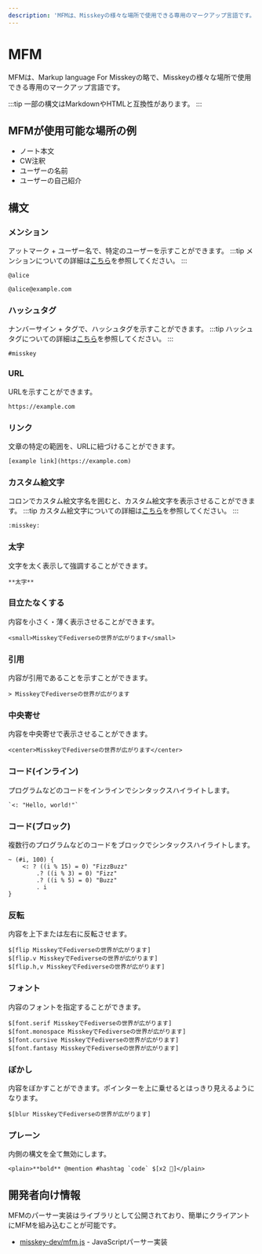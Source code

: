 ```yaml
---
description: 'MFMは、Misskeyの様々な場所で使用できる専用のマークアップ言語です。'
---
```


# MFM
MFMは、Markup language For Misskeyの略で、Misskeyの様々な場所で使用できる専用のマークアップ言語です。

:::tip
一部の構文はMarkdownやHTMLと互換性があります。
:::

## MFMが使用可能な場所の例
- ノート本文
- CW注釈
- ユーザーの名前
- ユーザーの自己紹介

## 構文
### メンション
アットマーク + ユーザー名で、特定のユーザーを示すことができます。
:::tip
メンションについての詳細は[こちら](./mention.md)を参照してください。
:::

```:no-line-numbers
@alice
```
```:no-line-numbers
@alice@example.com
```

### ハッシュタグ
ナンバーサイン + タグで、ハッシュタグを示すことができます。
:::tip
ハッシュタグについての詳細は[こちら](./hashtag.md)を参照してください。
:::

```:no-line-numbers
#misskey
```

### URL
URLを示すことができます。
```:no-line-numbers
https://example.com
```

### リンク
文章の特定の範囲を、URLに紐づけることができます。
```:no-line-numbers
[example link](https://example.com)
```

### カスタム絵文字
コロンでカスタム絵文字名を囲むと、カスタム絵文字を表示させることができます。
:::tip
カスタム絵文字についての詳細は[こちら](./custom-emoji.md)を参照してください。
:::

```:no-line-numbers
:misskey:
```

### 太字
文字を太く表示して強調することができます。
```:no-line-numbers
**太字**
```

### 目立たなくする
内容を小さく・薄く表示させることができます。
```:no-line-numbers
<small>MisskeyでFediverseの世界が広がります</small>
```

### 引用
内容が引用であることを示すことができます。
```:no-line-numbers
> MisskeyでFediverseの世界が広がります
```

### 中央寄せ
内容を中央寄せで表示させることができます。
```:no-line-numbers
<center>MisskeyでFediverseの世界が広がります</center>
```

### コード(インライン)
プログラムなどのコードをインラインでシンタックスハイライトします。
```:no-line-numbers
`<: "Hello, world!"`
```

### コード(ブロック)
複数行のプログラムなどのコードをブロックでシンタックスハイライトします。
```:no-line-numbers
~ (#i, 100) {
	<: ? ((i % 15) = 0) "FizzBuzz"
		.? ((i % 3) = 0) "Fizz"
		.? ((i % 5) = 0) "Buzz"
		. i
}
```

### 反転
内容を上下または左右に反転させます。
```:no-line-numbers
$[flip MisskeyでFediverseの世界が広がります]
$[flip.v MisskeyでFediverseの世界が広がります]
$[flip.h,v MisskeyでFediverseの世界が広がります]
```

### フォント
内容のフォントを指定することができます。
```:no-line-numbers
$[font.serif MisskeyでFediverseの世界が広がります]
$[font.monospace MisskeyでFediverseの世界が広がります]
$[font.cursive MisskeyでFediverseの世界が広がります]
$[font.fantasy MisskeyでFediverseの世界が広がります]
```

### ぼかし
内容をぼかすことができます。ポインターを上に乗せるとはっきり見えるようになります。
```:no-line-numbers
$[blur MisskeyでFediverseの世界が広がります]
```

### プレーン
内側の構文を全て無効にします。
```:no-line-numbers
<plain>**bold** @mention #hashtag `code` $[x2 🍮]</plain>
```

## 開発者向け情報
MFMのパーサー実装はライブラリとして公開されており、簡単にクライアントにMFMを組み込むことが可能です。
- [misskey-dev/mfm.js](https://github.com/misskey-dev/mfm.js) - JavaScriptパーサー実装
